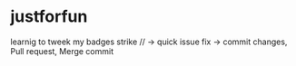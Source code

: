 # justforfun

learnig to tweek my badges strike 
//
-> quick issue fix
-> commit changes, Pull request, Merge commit
